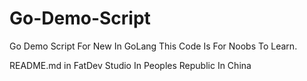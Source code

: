 # Go-Demo-Script
Go Demo Script For New In GoLang
This Code Is For Noobs To Learn.

README.md in FatDev Studio In Peoples Republic In China
